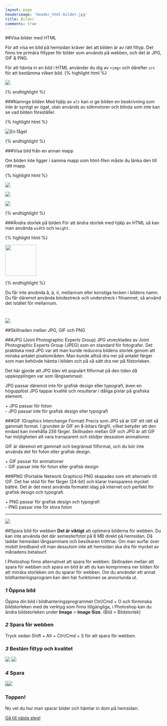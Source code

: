 ```yaml
---
layout: page
headerimage: 'header_html-bilder.jpg'
title: Bilder
comments: true
---
```


##Visa bilder med HTML
<p class="preamble">För att visa en bild på hemsidan kräver det att bilden är av rätt filtyp. Det finns tre primära filtyper för bilder som används på webben, och det är JPG, GIF & PNG.</p>

För att hämta in en bild i HTML använder du dig av ``<img>`` och därefter ``src`` för att bestämma vilken bild.
{% highlight html %}

<img src="bild.jpg"/>

{% endhighlight %}



###Namnge bilden
Med hjälp av ``alt`` kan vi ge bilden en beskrivning som inte är synligt av ögat, utan används av sökmotorer och blinda som inte kan se vad bilden föreställer.

{% highlight html %}

<img src="bild.jpg" alt="En fågel"/>

{% endhighlight %}



###Visa bild från en annan mapp

Om bilden inte ligger i samma mapp som html-filen måste du länka den till rätt mapp. 

{% highlight html %}

<img src="/undermapp/bild.jpg"/> <!-- Hämtar bilden från undermapp -->

<img src="../bild.jpg"/> <!-- Hämtar bilden från övermapp -->

<img src="http://wdk.se/bild.jpg"/> <!-- Hämtar bilden från adress -->

{% endhighlight %}



###Ändra storlek på bilden
För att ändra storlek med hjälp av HTML så kan man använda ``width`` och ``height``.

{% highlight html %}

<img src="bild.jpg" width="100px"/>

{% endhighlight %}


<div class="note box">
Du får inte använda å, ä, ö, mellanrum eller konstiga tecken i bildens namn. Du får däremot använda bindestreck och understreck i filnamnet, så använd det istället för mellanrum.
</div>


<img src="{{ site.url }}/assets/images/asset_bilder-format.png" style="margin-top: 40px;"/>


##Skillnaden mellan JPG, GIF och PNG  

###JPG (Joint Photographic Experts Group)
JPG utvecklades av Joint Photographic Experts Group (JPEG) som en standard för fotografer. Det praktiska med JPG var att man kunde reducera bildens storlek genom att minska antalet pixelområden. Man kunde alltså dra ner på antalet färger som man behövde hämta i bilden och på så sätt dra ner på filstorleken.  

Det här gjorde att JPG blev ett populärt filformat på den tiden då uppkopplingen var som långsammast.

JPG passar däremot inte för grafisk design eller typografi, även en högupplöst JPG tappar kvalité och resulterar i dåliga pixlar på grafiska element.

<div class="success box no-margin">+ JPG passar för foton</div>  

<div class="note box no-margin">- JPG passar inte för grafisk design eller typografi</div>

###GIF (Graphics Interchange Format)
Precis som JPG så är GIF ett rätt så gammalt format. I grunden är GIF en 8-bitars färgfil, vilket betyder att den endast kan innehålla 256 färger. Skillnaden mellan GIF och JPG är att GIF har möjligheten att vara transparent och stödjer dessutom animationer.

GIF är däremot ett gammalt och begränsat filformat, och du bör inte använda det för foton eller grafisk design.

<div class="success box no-margin">+ GIF passar för animationer</div>

<div class="note box no-margin">- GIF passar inte för foton eller grafisk design</div>



###PNG (Portable Network Graphics)
PNG skapades som ett alternativ till GIF. Det har stöd för fler färger (24-bit) och klarar transparens mycket bättre. Det är det mest använda formatet idag på internet och perfekt för grafisk design och typografi.

<div class="success box no-margin">+ PNG passar för grafisk design och typografi</div>

<div class="note box no-margin">- PNG passar inte för stora foton</div>


<hr/>

<img src="{{ site.url }}/assets/images/asset_html-bild-exempel.jpg"/> 

##Spara bild för webben
<strong>Det är viktigt</strong> att optimera bilderna för webben. Du kan inte använda det där semesterfotot på 8 MB direkt på hemsidan. Då laddar hemsidan långsammare och besökaren tröttnar. Om man surfar över mobilt bredband vill man dessutom inte att hemsidan ska dra för mycket av månadens betalsurf.  

I Photoshop finns alternativet att spara för webben. Skillnaden mellan att spara för webben och spara en bild är att du kan komprimera ner bilden för att minska storleken om du sparar för webben. Om du använder ett annat bildhanteringsprogram kan den här funktionen se annorlunda ut.  



### *1* Öppna bild

Öppna din bild i bildhanteringsprogrammet <span class="keyboard">Ctrl/Cmd</span> + <span class="keyboard">O</span> och förminska bildstorleken med de verktyg som finns tillgängliga, i Photoshop kan du ändra bildstorleken under <strong>Image</strong> > <strong>Image Size</strong>. (Bild > Bildstorlek)



### *2* Spara för webben

Tryck sedan <span class="keyboard">Shift</span> + <span class="keyboard">Alt</span> + <span class="keyboard">Ctrl/Cmd</span> + <span class="keyboard">S</span> för att spara för webben.



### *3* Bestäm filtyp och kvalitet 

<img src="{{ site.url }}/assets/images/asset_save-for-web-1.jpg"/>  

<img src="{{ site.url }}/assets/images/asset_save-for-web-2.jpg"/>  



### *4* Spara

<img src="{{ site.url }}/assets/images/asset_save-for-web-3.jpg"/>  

<img src="{{ site.url }}/assets/images/asset_save-for-web-4.jpg" style="margin-left: -13px;"/>  


<div class="success box">
<h3>Toppen!</h3>
<p>Nu vet du hur man sparar bilder och hämtar in dom på hemsidan.</p> 
</div>


<a class="btn btn-next" href="{{ site.url }}/webbdesign/html-listor/">Gå till nästa steg!</a>

